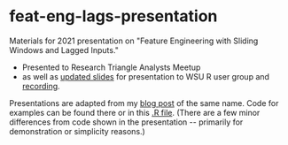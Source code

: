 # feat-eng-lags-presentation
Materials for 2021 presentation on "Feature Engineering with Sliding Windows and Lagged Inputs." 

* Presented to Research Triangle Analysts Meetup 
* as well as [updated slides](https://github.com/brshallo/feat-eng-lags-presentation/blob/main/presentations/rstats-wsu.pdf) for presentation to WSU R user group and [recording](https://www.youtube.com/watch?t=829&v=-wUzdeThODo&feature=youtu.be).

Presentations are adapted from my [blog post](https://www.bryanshalloway.com/2020/10/12/window-functions-for-resampling/) of the same name. Code for examples can be found there or in this [.R file](https://github.com/brshallo/feat-eng-lags-presentation/blob/main/R/feat-engineering-lags.R). (There are a few minor differences from code shown in the presentation -- primarily for demonstration or simplicity reasons.)
